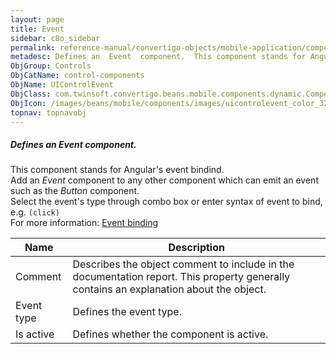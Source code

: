 ```yaml
---
layout: page
title: Event
sidebar: c8o_sidebar
permalink: reference-manual/convertigo-objects/mobile-application/components/control-components/event/
metadesc: Defines an  Event  component.  This component stands for Angular's event bindind. Add an  Event  component to any other component which can emit an ev
ObjGroup: Controls
ObjCatName: control-components
ObjName: UIControlEvent
ObjClass: com.twinsoft.convertigo.beans.mobile.components.dynamic.ComponentManager$3
ObjIcon: /images/beans/mobile/components/images/uicontrolevent_color_32x32.png
topnav: topnavobj
---
```

##### Defines an <i>Event</i> component. <br/>

This component stands for Angular's event bindind.<br/>
Add an <i>Event</i> component to any other component which can emit an event such as the <i>Button</i> component.<br>Select the event's type through combo box or enter syntax of event to bind, e.g. <code>(click)</code><br/>
For more information: <a href='https://angular.io/guide/template-syntax#event-binding---event-' target='_blank'>Event binding</a>

Name | Description 
--- | ---
Comment | Describes the object comment to include in the documentation report.  This property generally contains an explanation about the object. 
Event type | Defines the event type.   
Is active | Defines whether the component is active. 

